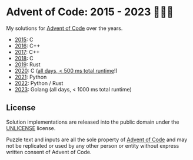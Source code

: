 # Advent of Code: 2015 - 2023 🎄🎅🦌

My solutions for [Advent of Code](https://adventofcode.com) over the years.

- [2015](2015-c/): C
- [2016](2016-cpp/): C++
- [2017](2017-cpp/): C++
- [2018](2018-c/): C
- [2019](2019-rust/): Rust
- [2020](2020-c/): C ([all days, < 500 ms total runtime](https://dannyvankooten.com/solving-advent-of-code-2020-under-1-second/)!)
- [2021](2021-py/): Python
- [2022](2022-py/): Python / Rust
- [2023](2023-go/): Golang (all days, < 1000 ms total runtime)

## License

Solution implementations are released into the public domain under the [UNLICENSE](UNLICENSE) license.

Puzzle text and inputs are all the sole property of [Advent of Code](https://adventofcode.com/) and may not be replicated or used by any other person or entity without express written consent of Advent of Code.
